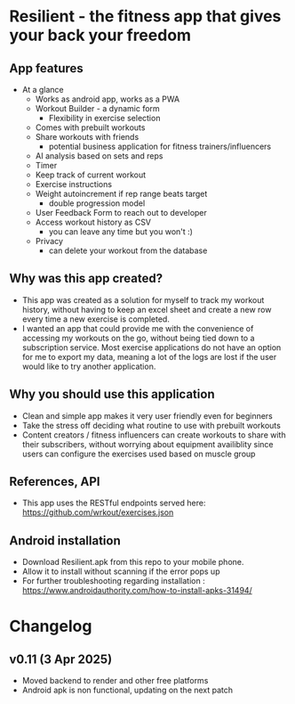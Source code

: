 # Resilient - the fitness app that gives your back your freedom

## App features
- At a glance
	- Works as android app, works as a PWA
	- Workout Builder - a dynamic form
		- Flexibility in exercise selection
	- Comes with prebuilt workouts
	- Share workouts with friends
		- potential business application for fitness trainers/influencers
	- AI analysis based on sets and reps
	- Timer
	- Keep track of current workout
	- Exercise instructions
	- Weight autoincrement if rep range beats target
		- double progression model
	- User Feedback Form to reach out to developer
	- Access workout history as CSV
		- you can leave any time but you won't :)
	- Privacy
		- can delete your workout from the database 

## Why was this app created?
- This app was created as a solution for myself to track my workout history, without having to keep an excel sheet and create a new row every time a new exercise is completed.
- I wanted an app that could provide me with the convenience of accessing my workouts on the go, without being tied down to a subscription service. Most exercise applications do not have an option for me to export my data, meaning a lot of the logs are lost if the user would like to try another application.

## Why **you** should use this application
- Clean and simple app makes it very user friendly even for beginners
- Take the stress off deciding what routine to use with prebuilt workouts
- Content creators / fitness influencers can create workouts to share with their subscribers, without worrying about equipment availiblity since users can configure the exercises used based on muscle group

## References, API
- This app uses the RESTful endpoints served here: https://github.com/wrkout/exercises.json


## Android installation
- Download Resilient.apk from this repo to your mobile phone.
- Allow it to install without scanning if the error pops up
- For further troubleshooting regarding installation : https://www.androidauthority.com/how-to-install-apks-31494/

# Changelog
## v0.11 (3 Apr 2025)
- Moved backend to render and other free platforms
- Android apk is non functional, updating on the next patch